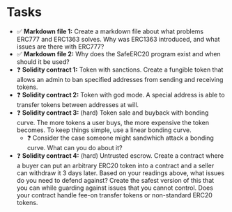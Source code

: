 # Tasks

- ✅ **Markdown file 1:** Create a markdown file about what problems ERC777 and ERC1363 solves. Why was ERC1363 introduced, and what issues are there with ERC777?
- ✅ **Markdown file 2:** Why does the SafeERC20 program exist and when should it be used?
- ❓ **Solidity contract 1:** Token with sanctions. Create a fungible token that allows an admin to ban specified addresses from sending and receiving tokens.
- ❓ **Solidity contract 2:** Token with god mode. A special address is able to transfer tokens between addresses at will.
- ❓ **Solidity contract 3:** (hard) Token sale and buyback with bonding curve. The more tokens a user buys, the more expensive the token becomes. To keep things simple, use a linear bonding curve.
  - ❓ Consider the case someone might sandwhich attack a bonding curve. What can you do about it?
- ❓ **Solidity contract 4:** (hard) Untrusted escrow. Create a contract where a buyer can put an arbitrary ERC20 token into a contract and a seller can withdraw it 3 days later. Based on your readings above, what issues do you need to defend against? Create the safest version of this that you can while guarding against issues that you cannot control. Does your contract handle fee-on transfer tokens or non-standard ERC20 tokens.
